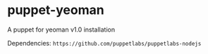 puppet-yeoman
=============

A puppet for yeoman v1.0 installation

Dependencies: ```https://github.com/puppetlabs/puppetlabs-nodejs```